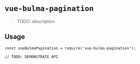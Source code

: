 # `vue-bulma-pagination`

> TODO: description

## Usage

```
const vueBulmaPagination = require('vue-bulma-pagination');

// TODO: DEMONSTRATE API
```
